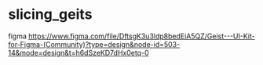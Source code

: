 # slicing_geits
figma 
https://www.figma.com/file/DftsgK3u3ldp8bedEiA5QZ/Geist---UI-Kit-for-Figma-(Community)?type=design&node-id=503-14&mode=design&t=h6dSzeKD7dHx0etq-0

